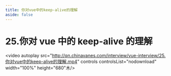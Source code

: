 ```yaml
---
title: 你对vue中的keep-alive的理解
aside: false
---
```


# 25.你对 vue 中的 keep-alive 的理解

<video autoplay src="http://qn.chinavanes.com/interview/vue-interview/25.你对vue中的keep-alive的理解.mp4" controls controlsList="nodownload" width="100%" height="680"木/>
